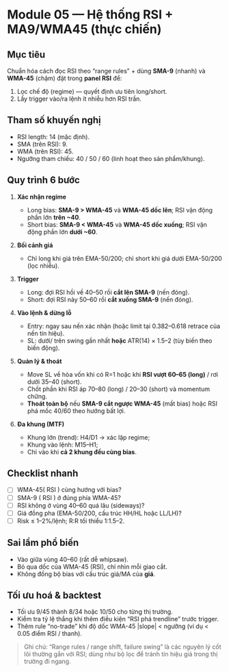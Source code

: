 # Module 05 — Hệ thống RSI + MA9/WMA45 (thực chiến)

## Mục tiêu
Chuẩn hóa cách đọc RSI theo “range rules” + dùng **SMA-9** (nhanh) và **WMA-45** (chậm) đặt trong **panel RSI** để:
1) Lọc chế độ (regime) — quyết định ưu tiên long/short.
2) Lấy trigger vào/ra lệnh ít nhiễu hơn RSI trần.

## Tham số khuyến nghị
- RSI length: 14 (mặc định).
- SMA (trên RSI): 9.
- WMA (trên RSI): 45.
- Ngưỡng tham chiếu: 40 / 50 / 60 (linh hoạt theo sản phẩm/khung).

## Quy trình 6 bước
1) **Xác nhận regime**
   - Long bias: **SMA-9 > WMA-45** và **WMA-45 dốc lên**; RSI vận động phần lớn **trên ~40**.
   - Short bias: **SMA-9 < WMA-45** và **WMA-45 dốc xuống**; RSI vận động phần lớn **dưới ~60**.

2) **Bối cảnh giá**
   - Chỉ long khi giá trên EMA-50/200; chỉ short khi giá dưới EMA-50/200 (lọc nhiễu).

3) **Trigger**
   - Long: đợi RSI hồi về 40–50 rồi **cắt lên SMA-9** (nến đóng).
   - Short: đợi RSI nảy 50–60 rồi **cắt xuống SMA-9** (nến đóng).

4) **Vào lệnh & dừng lỗ**
   - Entry: ngay sau nến xác nhận (hoặc limit tại 0.382–0.618 retrace của nến tín hiệu).
   - SL: dưới/ trên swing gần nhất **hoặc** ATR(14) × 1.5–2 (tùy biến theo biến động).

5) **Quản lý & thoát**
   - Move SL về hòa vốn khi có R=1 hoặc khi **RSI vượt 60–65 (long)** / rơi dưới 35–40 (short).
   - Chốt phần khi RSI áp 70–80 (long) / 20–30 (short) và momentum chững.
   - **Thoát toàn bộ** nếu **SMA-9 cắt ngược WMA-45** (mất bias) hoặc RSI phá mốc 40/60 theo hướng bất lợi.

6) **Đa khung (MTF)**
   - Khung lớn (trend): H4/D1 → xác lập regime;
   - Khung vào lệnh: M15–H1;
   - Chỉ vào khi **cả 2 khung đều cùng bias**.

## Checklist nhanh
- [ ] WMA-45( RSI ) cùng hướng với bias?
- [ ] SMA-9 ( RSI ) ở đúng phía WMA-45?
- [ ] RSI không ở vùng 40–60 quá lâu (sideways)?
- [ ] Giá đồng pha (EMA-50/200, cấu trúc HH/HL hoặc LL/LH)?
- [ ] Risk ≤ 1–2%/lệnh; R:R tối thiểu 1:1.5–2.

## Sai lầm phổ biến
- Vào giữa vùng 40–60 (rất dễ whipsaw).
- Bỏ qua dốc của WMA-45 (RSI), chỉ nhìn mỗi giao cắt.
- Không đồng bộ bias với cấu trúc giá/MA của **giá**.

## Tối ưu hoá & backtest
- Tối ưu 9/45 thành 8/34 hoặc 10/50 cho từng thị trường.
- Kiểm tra tỷ lệ thắng khi thêm điều kiện “RSI phá trendline” trước trigger.
- Thêm rule “no-trade” khi độ dốc WMA-45 |slope| < ngưỡng (ví dụ < 0.05 điểm RSI / thanh).

> Ghi chú: “Range rules / range shift, failure swing” là các nguyên lý cốt lõi thường gắn với RSI; dùng như bộ lọc để tránh tín hiệu giả trong thị trường đi ngang.
